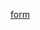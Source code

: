 
[form](https://github.com/siddhparapurvang/form/assets/139098531/fb1474f0-aee4-4a99-aef3-3b676f503e6a)


